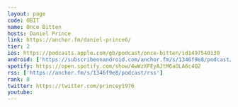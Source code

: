 ```yaml
---
layout: page
code: OBIT
name: Once Bitten
hosts: Daniel Prince
link: https://anchor.fm/daniel-prince6/
tier: 2
ios: https://podcasts.apple.com/gb/podcast/once-bitten/id1497540130
android: ['https://subscribeonandroid.com/anchor.fm/s/1346f9e8/podcast/rss']
spotify: https://open.spotify.com/show/4wWzXFEyAJtM6aOLA6c4Q2
rss: ['https://anchor.fm/s/1346f9e8/podcast/rss']
rank: 8
twitter: https://twitter.com/princey1976
youtube: 
---
```

